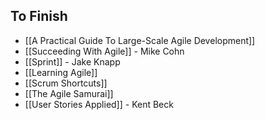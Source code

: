 ## To Finish

* [[A Practical Guide To Large-Scale Agile Development]]
* [[Succeeding With Agile]] - Mike Cohn
* [[Sprint]] - Jake Knapp
* [[Learning Agile]]
* [[Scrum Shortcuts]]
* [[The Agile Samurai]]
* [[User Stories Applied]] - Kent Beck
